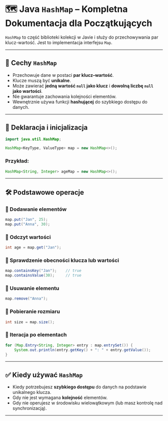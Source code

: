 
# 🗺️ Java `HashMap` – Kompletna Dokumentacja dla Początkujących

`HashMap` to część biblioteki kolekcji w Javie i służy do przechowywania par klucz-wartość. Jest to implementacja interfejsu `Map`.

---

## 🔑 Cechy `HashMap`

- Przechowuje dane w postaci **par klucz–wartość**.
- Klucze muszą być **unikalne**.
- Może zawierać **jedną wartość `null` jako klucz** i **dowolną liczbę `null` jako wartości**.
- Nie gwarantuje zachowania kolejności elementów.
- Wewnętrznie używa funkcji **hashującej** do szybkiego dostępu do danych.

---

## 🧱 Deklaracja i inicjalizacja

```java
import java.util.HashMap;

HashMap<KeyType, ValueType> map = new HashMap<>();
```

### Przykład:
```java
HashMap<String, Integer> ageMap = new HashMap<>();
```

---

## 🛠️ Podstawowe operacje

### 🔹 Dodawanie elementów

```java
map.put("Jan", 25);
map.put("Anna", 30);
```

### 🔹 Odczyt wartości

```java
int age = map.get("Jan");
```

### 🔹 Sprawdzenie obecności klucza lub wartości

```java
map.containsKey("Jan");    // true
map.containsValue(30);     // true
```

### 🔹 Usuwanie elementu

```java
map.remove("Anna");
```

### 🔹 Pobieranie rozmiaru

```java
int size = map.size();
```

### 🔹 Iteracja po elementach

```java
for (Map.Entry<String, Integer> entry : map.entrySet()) {
    System.out.println(entry.getKey() + ": " + entry.getValue());
}
```

---

## ✅ Kiedy używać `HashMap`

- Kiedy potrzebujesz **szybkiego dostępu** do danych na podstawie unikalnego klucza.
- Gdy nie jest wymagana **kolejność** elementów.
- Gdy nie operujesz w środowisku wielowątkowym (lub masz kontrolę nad synchronizacją).

---

